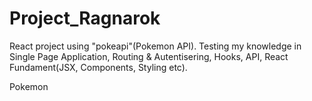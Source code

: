 # Project_Ragnarok
React project using "pokeapi"(Pokemon API). Testing my knowledge in Single Page Application, Routing &amp; Autentisering, Hooks, API, React Fundament(JSX, Components, Styling etc).

Pokemon
